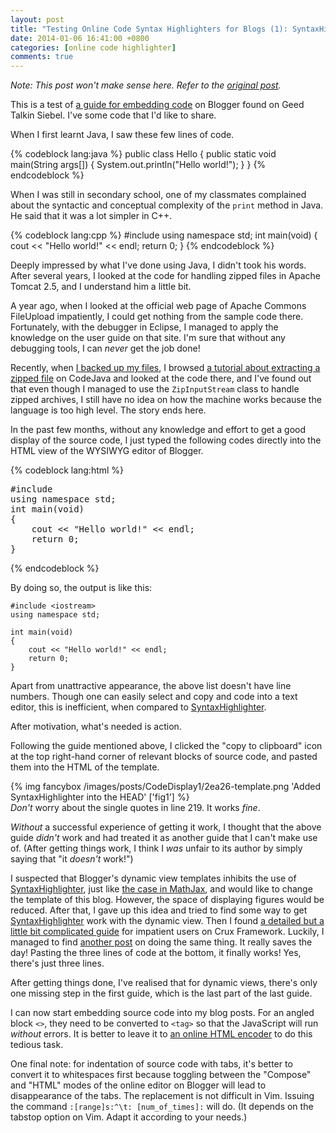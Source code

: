 ```yaml
---
layout: post
title: "Testing Online Code Syntax Highlighters for Blogs (1): SyntaxHighlighter"
date: 2014-01-06 16:41:00 +0800
categories: [online code highlighter]
comments: true
---
```


*Note: This post won't make sense here.  Refer to the
[original post][op].*

<!-- more -->

This is a test of [a guide for embedding code][guide1] on Blogger
found on Geed Talkin Siebel.  I've some code that I'd like to share.

When I first learnt Java, I saw these few lines of code.

{% codeblock lang:java %}
public class Hello {
    public static void main(String args[]) {
	System.out.println("Hello world!");
    }
}
{% endcodeblock %}

When I was still in secondary school, one of my classmates complained
about the syntactic and conceptual complexity of the `print` method in
Java.  He said that it was a lot simpler in C++.

{% codeblock lang:cpp %}
#include <iostream>
using namespace std;
int main(void)
{
cout << "Hello world!" << endl;
return 0;
}
{% endcodeblock %}

Deeply impressed by what I've done using Java, I didn't took his
words.  After several years, I looked at the code for handling zipped
files in Apache Tomcat 2.5, and I understand him a little bit.

A year ago, when I looked at the official web page of Apache Commons
FileUpload impatiently, I could get nothing from the sample code
there.  Fortunately, with the debugger in Eclipse, I managed to apply
the knowledge on the user guide on that site.  I'm sure that without
any debugging tools, I can *never* get the job done!

Recently, when [I backed up my files][pp1], I browsed
[a tutorial about extracting a zipped file][java_zip] on CodeJava and
looked at the code there, and I've found out that even though I
managed to use the `ZipInputStream` class to handle zipped archives, I
still have no idea on how the machine works because the language is
too high level.  The story ends here.

In the past few months, without any knowledge and effort to get a good
display of the source code, I just typed the following codes directly
into the HTML view of the WYSIWYG editor of Blogger.

{% codeblock lang:html %}
<pre>#include <iostream>
using namespace std;
int main(void)
{
    cout << "Hello world!" << endl;
    return 0;
}
</pre>
{% endcodeblock %}

By doing so, the output is like this:

    #include <iostream>
    using namespace std;
    
    int main(void)
    {
        cout << "Hello world!" << endl;
        return 0;
    }

Apart from unattractive appearance, the above list doesn't have line
numbers.  Though one can easily select and copy and code into a text
editor, this is inefficient, when compared to [SyntaxHighlighter].

After motivation, what's needed is action.

Following the guide mentioned above, I clicked the "copy to clipboard"
icon at the top right-hand corner of relevant blocks of source code,
and pasted them into the HTML of the template.

{% img fancybox /images/posts/CodeDisplay1/2ea26-template.png 'Added SyntaxHighlighter into the HEAD' ['fig1'] %}  
*Don't* worry about the single quotes in line 219.  It works *fine*.

*Without* a successful experience of getting it work, I thought that
the above guide *didn't* work and had treated it as another guide that
I can't make use of.  (After getting things work, I think I *was*
unfair to its author by simply saying that "it *doesn't* work!")

I suspected that Blogger's dynamic view templates inhibits the use of
[SyntaxHighlighter], just like [the case in MathJax][pp2], and would
like to change the template of this blog.  However, the space of
displaying figures would be reduced.  After that, I gave up this idea
and tried to find some way to get [SyntaxHighlighter] work with the
dynamic view.  Then I found
[a detailed but a little bit complicated guide][guide2] for impatient
users on Crux Framework.  Luckily, I managed to find
[another post][guide3] on doing the same thing.  It really saves the
day!  Pasting the three lines of code at the bottom, it finally works!
Yes, there's just three lines.

After getting things done, I've realised that for dynamic views,
there's only one missing step in the first guide, which is the last
part of the last guide.

I can now start embedding source code into my blog posts.  For an
angled block `<>`, they need to be converted to `<tag>` so that the
JavaScript will run *without* errors.  It is better to leave it to
[an online HTML encoder][html_enc] to do this tedious task.

One final note: for indentation of source code with tabs, it's better
to convert it to whitespaces first because toggling between the
"Compose" and "HTML" modes of the online editor on Blogger will lead
to disappearance of the tabs.  The replacement is not difficult in
Vim.  Issuing the command `:[range]s:^\t: [num_of_times]:` will do.
(It depends on the tabstop option on Vim.  Adapt it according to your
needs.)

[op]: http://blogue-un.blogspot.hk/2014/01/testing-syntaxhighlighter_5977.html
[guide1]: http://geektalkin.blogspot.hk/2009/11/embed-code-syntax-highlighting-in-blog.html
[pp1]: /blog/2014/01/05/gnu-ddrescue-a-powerful-data-recovery-tool/
[java_zip]: http://www.codejava.net/java-se/file-io/programmatically-extract-a-zip-file-using-java
[SyntaxHighlighter]: http://alexgorbatchev.com/SyntaxHighlighter/
[pp2]: /blog/2014/01/05/giving-up-testing-mathjax-and-anchors-on-blogger/
[guide2]: http://blog.cruxframework.org/2011/10/easy-code-syntax-highlight-on-blogger.html
[guide3]: http://kevin-junghans.blogspot.hk/2013/01/adding-syntaxhighlighter-to-blogger.html
[html_enc]: http://www.string-functions.com/htmlencode.aspx
